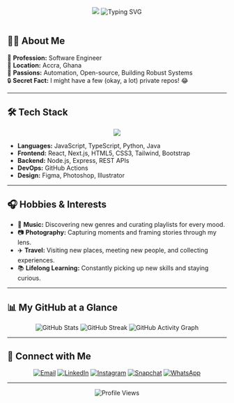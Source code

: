 <!-- Modern, Stylish README for enkasamoah-addo -->

<div align="center">

<img src="https://capsule-render.vercel.app/api?type=waving&color=0:232526,100:414345&height=200&section=header&text=Hi,%20I'm%20Kwabena%20👋&fontSize=48&fontColor=fff" />

<img src="https://readme-typing-svg.demolab.com?font=Fira+Code&weight=700&pause=1500&color=fff&center=true&vCenter=true&width=800&lines=Software+Engineer;Crafting+impactful+software+solutions;Automating+the+boring;Always+curious+and+learning" alt="Typing SVG" />

</div>

<br>

<div align="left">
<h2 align="left">🧑‍💻 About Me</h2>

💼 **Profession:** Software Engineer  
📍 **Location:** Accra, Ghana  
🌱 **Passions:** Automation, Open-source, Building Robust Systems  
🔒 **Secret Fact:** I might have a few (okay, a lot) private repos! 😂

</div>

---

<h2 align="left">🛠️ Tech Stack</h2>

<div align="center">
  <img src="https://skillicons.dev/icons?i=js,ts,python,java,react,nextjs,nodejs,html,css,tailwind,bootstrap,git,github,figma,photoshop" />
</div>

<ul>
  <li><b>Languages:</b> JavaScript, TypeScript, Python, Java</li>
  <li><b>Frontend:</b> React, Next.js, HTML5, CSS3, Tailwind, Bootstrap</li>
  <li><b>Backend:</b> Node.js, Express, REST APIs</li>
  <li><b>DevOps:</b> GitHub Actions</li>
  <li><b>Design:</b> Figma, Photoshop, Illustrator</li>
</ul>

---

<h2 align="left">🎧 Hobbies & Interests</h2>

- 🎵 **Music:** Discovering new genres and curating playlists for every mood.
- 📷 **Photography:** Capturing moments and framing stories through my lens.
- ✈️ **Travel:** Visiting new places, meeting new people, and collecting experiences.
- 📚 **Lifelong Learning:** Constantly picking up new skills and staying curious.

---


<h2 align="left">📊 My GitHub at a Glance</h2>

<p align="center">
  <img src="https://github-readme-stats.vercel.app/api?username=enkasamoah-addo&show_icons=true&theme=radical&hide_border=true" alt="GitHub Stats" />
  <img src="https://github-readme-streak-stats.herokuapp.com?user=enkasamoah-addo&theme=radical&hide_border=true" alt="GitHub Streak" />
  <img src="https://github-readme-activity-graph.vercel.app/graph?username=enkasamoah-addo&theme=github-compact&hide_border=true" alt="GitHub Activity Graph" />
</p>

---

<h2 align="left">🤝 Connect with Me</h2>

<p align="center">
  <a href="mailto:imebenezerasamoah@gmail.com"><img src="https://img.shields.io/badge/Email-D14836?style=for-the-badge&logo=gmail&logoColor=white" alt="Email"></a>
  <a href="https://www.linkedin.com/in/asamoah-addo"><img src="https://img.shields.io/badge/LinkedIn-0A66C2?style=for-the-badge&logo=linkedin&logoColor=white" alt="LinkedIn"></a>
  <a href="https://instagram.com/_.k.wabena"><img src="https://img.shields.io/badge/Instagram-E1306C?style=for-the-badge&logo=instagram&logoColor=white" alt="Instagram"></a>
  <a href="https://snapchat.com/add/whos.kwabena"><img src="https://img.shields.io/badge/Snapchat-FFFC00?style=for-the-badge&logo=snapchat&logoColor=black" alt="Snapchat"></a>
  <a href="https://wa.me/0538521663"><img src="https://img.shields.io/badge/WhatsApp-25D366?style=for-the-badge&logo=whatsapp&logoColor=white" alt="WhatsApp"></a>
</p>

---

<p align="center">
  <img src="https://komarev.com/ghpvc/?username=enkasamoah-addo&style=for-the-badge&color=grey" alt="Profile Views" />
</p>

<!-- Tweak badge colors or add your own SVGs for extra uniqueness! -->
